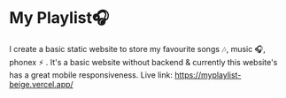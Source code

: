 # My Playlist🎧
I create a basic static website to store my favourite songs 🎶, music 🎧, phonex ⚡ . It's a basic website without backend & currently this website's has a great mobile responsiveness.
Live link: https://myplaylist-beige.vercel.app/
